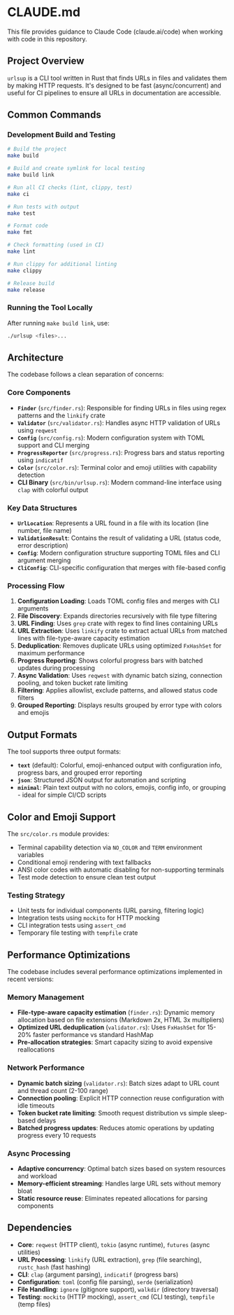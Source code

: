 # CLAUDE.md

This file provides guidance to Claude Code (claude.ai/code) when working with code in this repository.

## Project Overview

`urlsup` is a CLI tool written in Rust that finds URLs in files and validates them by making HTTP requests. It's designed to be fast (async/concurrent) and useful for CI pipelines to ensure all URLs in documentation are accessible.

## Common Commands

### Development Build and Testing
```bash
# Build the project
make build

# Build and create symlink for local testing
make build link

# Run all CI checks (lint, clippy, test)
make ci

# Run tests with output
make test

# Format code
make fmt

# Check formatting (used in CI)
make lint

# Run clippy for additional linting
make clippy

# Release build
make release
```

### Running the Tool Locally
After running `make build link`, use:
```bash
./urlsup <files>...
```

## Architecture

The codebase follows a clean separation of concerns:

### Core Components

- **`Finder`** (`src/finder.rs`): Responsible for finding URLs in files using regex patterns and the `linkify` crate
- **`Validator`** (`src/validator.rs`): Handles async HTTP validation of URLs using `reqwest`
- **`Config`** (`src/config.rs`): Modern configuration system with TOML support and CLI merging
- **`ProgressReporter`** (`src/progress.rs`): Progress bars and status reporting using `indicatif`
- **`Color`** (`src/color.rs`): Terminal color and emoji utilities with capability detection
- **CLI Binary** (`src/bin/urlsup.rs`): Modern command-line interface using `clap` with colorful output

### Key Data Structures

- **`UrlLocation`**: Represents a URL found in a file with its location (line number, file name)
- **`ValidationResult`**: Contains the result of validating a URL (status code, error description)
- **`Config`**: Modern configuration structure supporting TOML files and CLI argument merging
- **`CliConfig`**: CLI-specific configuration that merges with file-based config

### Processing Flow

1. **Configuration Loading**: Loads TOML config files and merges with CLI arguments
2. **File Discovery**: Expands directories recursively with file type filtering
3. **URL Finding**: Uses `grep` crate with regex to find lines containing URLs
4. **URL Extraction**: Uses `linkify` crate to extract actual URLs from matched lines with file-type-aware capacity estimation
5. **Deduplication**: Removes duplicate URLs using optimized `FxHashSet` for maximum performance
6. **Progress Reporting**: Shows colorful progress bars with batched updates during processing
7. **Async Validation**: Uses `reqwest` with dynamic batch sizing, connection pooling, and token bucket rate limiting
8. **Filtering**: Applies allowlist, exclude patterns, and allowed status code filters
9. **Grouped Reporting**: Displays results grouped by error type with colors and emojis

## Output Formats

The tool supports three output formats:

- **`text`** (default): Colorful, emoji-enhanced output with configuration info, progress bars, and grouped error reporting
- **`json`**: Structured JSON output for automation and scripting
- **`minimal`**: Plain text output with no colors, emojis, config info, or grouping - ideal for simple CI/CD scripts

## Color and Emoji Support

The `src/color.rs` module provides:
- Terminal capability detection via `NO_COLOR` and `TERM` environment variables
- Conditional emoji rendering with text fallbacks
- ANSI color codes with automatic disabling for non-supporting terminals
- Test mode detection to ensure clean test output

### Testing Strategy

- Unit tests for individual components (URL parsing, filtering logic)
- Integration tests using `mockito` for HTTP mocking
- CLI integration tests using `assert_cmd`
- Temporary file testing with `tempfile` crate

## Performance Optimizations

The codebase includes several performance optimizations implemented in recent versions:

### Memory Management
- **File-type-aware capacity estimation** (`finder.rs`): Dynamic memory allocation based on file extensions (Markdown 2x, HTML 3x multipliers)
- **Optimized URL deduplication** (`validator.rs`): Uses `FxHashSet` for 15-20% faster performance vs standard HashMap
- **Pre-allocation strategies**: Smart capacity sizing to avoid expensive reallocations

### Network Performance
- **Dynamic batch sizing** (`validator.rs`): Batch sizes adapt to URL count and thread count (2-100 range)
- **Connection pooling**: Explicit HTTP connection reuse configuration with idle timeouts
- **Token bucket rate limiting**: Smooth request distribution vs simple sleep-based delays
- **Batched progress updates**: Reduces atomic operations by updating progress every 10 requests

### Async Processing
- **Adaptive concurrency**: Optimal batch sizes based on system resources and workload
- **Memory-efficient streaming**: Handles large URL sets without memory bloat
- **Static resource reuse**: Eliminates repeated allocations for parsing components

## Dependencies

- **Core**: `reqwest` (HTTP client), `tokio` (async runtime), `futures` (async utilities)
- **URL Processing**: `linkify` (URL extraction), `grep` (file searching), `rustc_hash` (fast hashing)
- **CLI**: `clap` (argument parsing), `indicatif` (progress bars)
- **Configuration**: `toml` (config file parsing), `serde` (serialization)
- **File Handling**: `ignore` (gitignore support), `walkdir` (directory traversal)
- **Testing**: `mockito` (HTTP mocking), `assert_cmd` (CLI testing), `tempfile` (temp files)